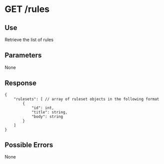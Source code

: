 # GET /rules

## Use

Retrieve the list of rules

## Parameters

None

## Response

    {
        "rulesets": [ // array of ruleset objects in the following format
            {
                "id": int,
                "title": string,
                "body": string
            }
        ]
    }

## Possible Errors

None
